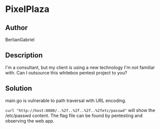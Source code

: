 # PixelPlaza

## Author
BerlianGabriel

## Description
I'm a consultant, but my client is using a new technology I'm not familiar with. Can I outsource this whitebox pentest project to you?

## Solution
main.go is vulnerable to path traversal with URL encoding.

`curl "http://host:8080/..%2f..%2f..%2f..%2fetc/passwd"` will show the /etc/passwd content. The flag file can be found by pentesting and observing the web app.
